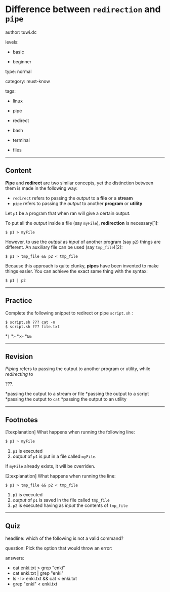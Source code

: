 # Difference between `redirection` and `pipe`
author: tuwi.dc

levels:

  - basic

  - beginner

type: normal

category: must-know

tags:

  - linux

  - pipe

  - redirect

  - bash

  - terminal

  - files

---
## Content

**Pipe** and **redirect** are two similar concepts, yet the distinction between them is made in the following way:

- `redirect` refers to passing the *output* to a **file** or a **stream**
- `pipe` refers to passing the *output* to another **program** or **utility**


Let `p1` be a program that when ran will give a certain output.

To put all the *output* inside a file (say `myFile`), **redirection** is necessary[1]:
```
$ p1 > myFile 
```
However, to use the *output* as *input* of another program (say `p2`) things are different. An auxiliary file can be used (say `tmp_file`)[2]:
```
$ p1 > tmp_file && p2 < tmp_file
```
Because this approach is quite clunky, **pipes** have been invented to make things easier. You can achieve the exact same thing with the syntax:
```
$ p1 | p2
```

---
## Practice

Complete the following snippet to redirect or pipe `script.sh` :
```
$ script.sh ??? cat -n
$ script.sh ??? file.txt
```
*`|`
*`>`
*`>>`
*`&&`

---
## Revision

_Piping_ refers to passing the output to another program or utility, while _redirecting_ to

???.

*passing the output to a stream or file
*passing the output to a script
*passing the output to `cat`
*passing the output to an utility

---
## Footnotes

[1:explanation]
What happens when running the following line:
```bash
$ p1 > myFile
```
1. `p1` is executed
2. *output* of `p1` is put in a file called `myFile`.

If `myFile` already exists, it will be overriden.

[2:explanation]
What happens when running the line:
```
$ p1 > tmp_file && p2 < tmp_file
```

1. `p1` is executed
2.  *output* of `p1` is saved in the file called `tmp_file`
3.  `p2` is executed having as *input* the contents of `tmp_file`

---
## Quiz

headline: which of the following is not a valid command?

question: Pick the option that would throw an error:

answers:
  - cat enki.txt > grep "enki"
  - cat enki.txt | grep "enki"
  - ls -l > enki.txt && cat < enki.txt
  - grep "enki" < enki.txt
